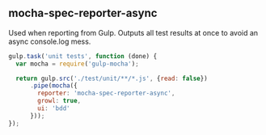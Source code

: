 mocha-spec-reporter-async
--------------------------

Used when reporting from Gulp. Outputs all test results at once to avoid an async console.log mess.

```JavaScript
gulp.task('unit tests', function (done) {
  var mocha = require('gulp-mocha');

  return gulp.src('./test/unit/**/*.js', {read: false})
      .pipe(mocha({
        reporter: 'mocha-spec-reporter-async',
        growl: true,
        ui: 'bdd'
      }));
});
```